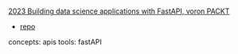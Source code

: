 #

[2023 Building data science applications with FastAPI, voron PACKT](https://www.amazon.com/Building-Data-Science-Applications-FastAPI-ebook/dp/B0C9D1QYVX/)

* [repo](https://github.com/PacktPublishing/Building-Data-Science-Applications-with-FastAPI-Second-Edition)

concepts: apis
tools: fastAPI
